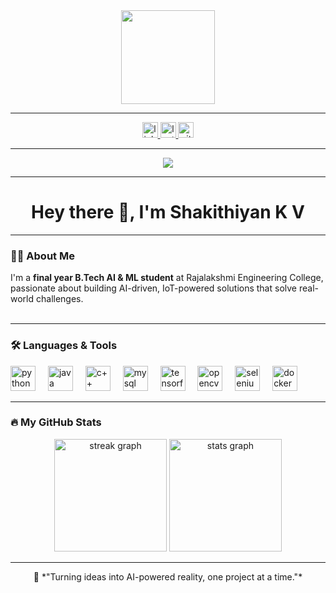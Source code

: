 <div align="center">
  <img height="150" src="https://media.giphy.com/media/M9gbBd9nbDrOTu1Mqx/giphy.gif"  />
</div>

---

<div align="center">
  <a href="https://www.linkedin.com/in/shak22">
    <img src="https://img.shields.io/static/v1?message=LinkedIn&logo=linkedin&label=&color=0077B5&logoColor=white&style=for-the-badge" height="25" alt="linkedin logo" />
  </a>
  <a href="https://leetcode.com/u/Shak22">
    <img src="https://img.shields.io/static/v1?message=LeetCode&logo=leetcode&label=&color=FFA116&logoColor=white&style=for-the-badge" height="25" alt="leetcode logo" />
  </a>
  <a href="https://github.com/Shock-22">
    <img src="https://img.shields.io/static/v1?message=GitHub&logo=github&label=&color=181717&logoColor=white&style=for-the-badge" height="25" alt="github logo" />
  </a>
</div>

---

<div align="center">
  <img src="https://visitor-badge.laobi.icu/badge?page_id=Shock-22.Shock-22&"  />
</div>

---

<h1 align="center">Hey there 👋, I'm Shakithiyan K V</h1>


---

<h3 align="left">👨‍💻 About Me</h3>

<p align="left">
I'm a <b>final year B.Tech AI & ML student</b> at Rajalakshmi Engineering College, passionate about building AI-driven, IoT-powered solutions that solve real-world challenges.<br><br>
</p>

---

<h3 align="left">🛠 Languages & Tools</h3>

<div align="left">
  <img src="https://cdn.jsdelivr.net/gh/devicons/devicon/icons/python/python-original-wordmark.svg" height="40" alt="python logo" />
  <img width="12" />
  <img src="https://cdn.jsdelivr.net/gh/devicons/devicon/icons/java/java-original-wordmark.svg" height="40" alt="java logo" />
  <img width="12" />
  <img src="https://cdn.jsdelivr.net/gh/devicons/devicon/icons/cplusplus/cplusplus-original.svg" height="40" alt="c++ logo" />
  <img width="12" />
  <img src="https://cdn.jsdelivr.net/gh/devicons/devicon/icons/mysql/mysql-original-wordmark.svg" height="40" alt="mysql logo" />
  <img width="12" />
  <img src="https://cdn.jsdelivr.net/gh/devicons/devicon/icons/tensorflow/tensorflow-original.svg" height="40" alt="tensorflow logo" />
  <img width="12" />
  <img src="https://cdn.jsdelivr.net/gh/devicons/devicon/icons/opencv/opencv-original.svg" height="40" alt="opencv logo" />
  <img width="12" />
  <img src="https://cdn.jsdelivr.net/gh/devicons/devicon/icons/selenium/selenium-original.svg" height="40" alt="selenium logo" />
  <img width="12" />
  <img src="https://cdn.jsdelivr.net/gh/devicons/devicon/icons/docker/docker-original-wordmark.svg" height="40" alt="docker logo" />
</div>

---

<h3 align="left">🔥 My GitHub Stats</h3>

<div align="center">
  <img src="https://streak-stats.demolab.com?user=Shock-22&locale=en&mode=daily&theme=tokyonight&hide_border=false&border_radius=5" height="180" alt="streak graph" />
  <img src="https://github-readme-stats.vercel.app/api?username=Shock-22&show_icons=true&theme=tokyonight" height="180" alt="stats graph" />
</div>

---

<div align="center">
  💬 *"Turning ideas into AI-powered reality, one project at a time."*
</div>
